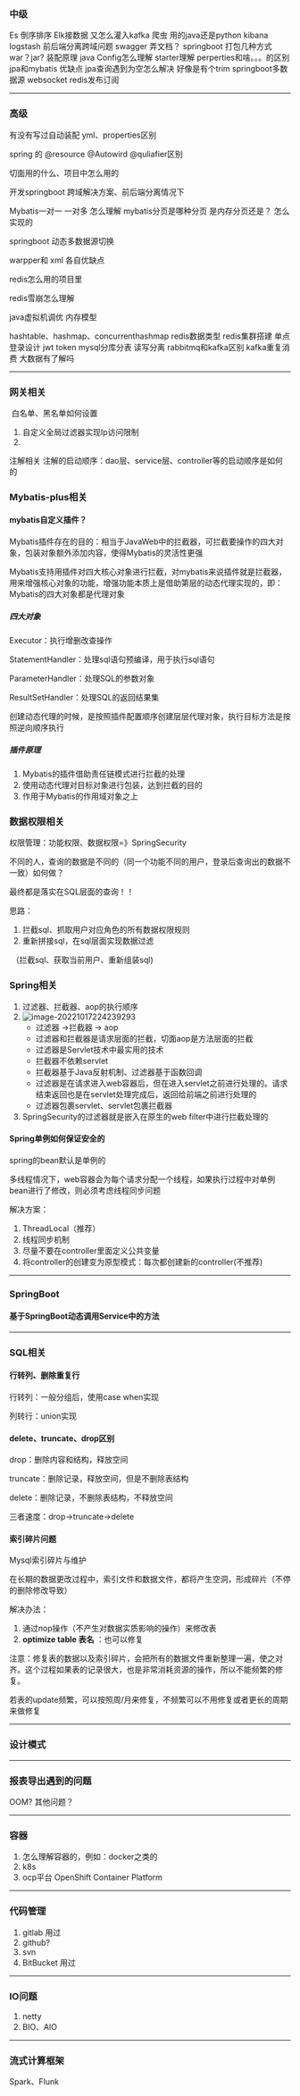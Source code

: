 ### 中级

Es 倒序排序
Elk接数据 又怎么灌入kafka
爬虫 用的java还是python
kibana logstash
前后端分离跨域问题
swagger 弄文档？
springboot
打包几种方式 war？jar?
装配原理
java Config怎么理解
starter理解
perperties和啥。。。的区别
jpa和mybatis 优缺点
jpa查询遇到为空怎么解决 好像是有个trim
springboot多数据源
websocket
redis发布订阅

---

### 高级

有没有写过自动装配
yml、properties区别

spring 的 @resource @Autowird @quliafier区别

切面用的什么、项目中怎么用的


开发springboot 跨域解决方案、前后端分离情况下

Mybatis一对一 一对多 怎么理解
mybatis分页是哪种分页 是内存分页还是？ 怎么实现的

springboot 动态多数据源切换


warpper和 xml 各自优缺点


redis怎么用的项目里


redis雪崩怎么理解


java虚拟机调优 内存模型

hashtable、hashmap、concurrenthashmap
redis数据类型
redis集群搭建
单点登录设计
jwt token
mysql分库分表
读写分离
rabbitmq和kafka区别
kafka重复消费
大数据有了解吗



---------------------------------------------------------------------------------------

### 网关相关

​    白名单、黑名单如何设置

1. 自定义全局过滤器实现Ip访问限制
2. 

注解相关
    注解的启动顺序：dao层、service层、controller等的启动顺序是如何的



### Mybatis-plus相关

#### mybatis自定义插件？

Mybatis插件存在的目的：相当于JavaWeb中的拦截器，可拦截要操作的四大对象，包装对象额外添加内容，使得Mybatis的灵活性更强

Mybatis支持用插件对四大核心对象进行拦截，对mybatis来说插件就是拦截器，用来增强核心对象的功能，增强功能本质上是借助第层的动态代理实现的，即：Mybatis的四大对象都是代理对象

##### 四大对象

Executor：执行增删改查操作

StatementHandler：处理sql语句预编译，用于执行sql语句

ParameterHandler：处理SQL的参数对象

ResultSetHandler：处理SQL的返回结果集

创建动态代理的时候，是按照插件配置顺序创建层层代理对象，执行目标方法是按照逆向顺序执行

##### 插件原理

1. Mybatis的插件借助责任链模式进行拦截的处理
2. 使用动态代理对目标对象进行包装，达到拦截的目的
3. 作用于Mybatis的作用域对象之上







### 数据权限相关



  权限管理：功能权限、数据权限=》SpringSecurity

​    不同的人，查询的数据是不同的（同一个功能不同的用户，登录后查询出的数据不一致）如何做？

最终都是落实在SQL层面的查询！！

思路：

1. 拦截sql、抓取用户对应角色的所有数据权限规则
2. 重新拼接sql，在sql层面实现数据过滤

​    （拦截sql、获取当前用户、重新组装sql)

  



### Spring相关

1. 过滤器、拦截器、aop的执行顺序
2. ![image-20221017224239293](https://pic-typora-qc.oss-cn-chengdu.aliyuncs.com/springsecurity_img/202210172243435.png)
   - 过滤器 ->拦截器 -> aop
   - 过滤器和拦截器是请求层面的拦截，切面aop是方法层面的拦截
   - 过滤器是Servlet技术中最实用的技术
   - 拦截器不依赖servlet
   - 拦截器基于Java反射机制、过滤器基于函数回调
   - 过滤器是在请求进入web容器后，但在进入servlet之前进行处理的。请求结束返回也是在servlet处理完成后，返回给前端之前进行处理的
   - 过滤器包裹servlet、servlet包裹拦截器
3. SpringSecurity的过滤器就是嵌入在原生的web filter中进行拦截处理的



#### Spring单例如何保证安全的

spring的bean默认是单例的

多线程情况下，web容器会为每个请求分配一个线程，如果执行过程中对单例bean进行了修改，则必须考虑线程同步问题

解决方案：

1. ThreadLocal（推荐）
2. 线程同步机制
3. 尽量不要在controller里面定义公共变量
4. 将controller的创建变为原型模式：每次都创建新的controller(不推荐)

---



### SpringBoot

#### 基于SpringBoot动态调用Service中的方法





---



### SQL相关



#### 行转列、删除重复行

行转列：一般分组后，使用case when实现

列转行：union实现



#### delete、truncate、drop区别

drop：删除内容和结构，释放空间

truncate：删除记录，释放空间，但是不删除表结构

delete：删除记录，不删除表结构，不释放空间

三者速度：drop->truncate->delete



#### 索引碎片问题

Mysql索引碎片与维护

在长期的数据更改过程中，索引文件和数据文件，都将产生空洞，形成碎片（不停的删除修改导致）

解决办法：

1. 通过nop操作（不产生对数据实质影响的操作）来修改表
2. **optimize table 表名**  ：也可以修复

注意：修复表的数据以及索引碎片，会把所有的数据文件重新整理一遍，使之对齐。这个过程如果表的记录很大，也是非常消耗资源的操作，所以不能频繁的修复。

若表的update频繁，可以按照周/月来修复，不频繁可以不用修复或者更长的周期来做修复



---



### 设计模式



---



### 报表导出遇到的问题

OOM?
其他问题？



---



### 容器

1. 怎么理解容器的，例如：docker之类的
2. k8s
3. ocp平台  OpenShift Container Platform



---



### 代码管理

1. gitlab       用过
2. github?
3. svn
4. BitBucket 用过



---



### IO问题

1. netty
2. BIO、AIO

---



### 流式计算框架

Spark、Flunk